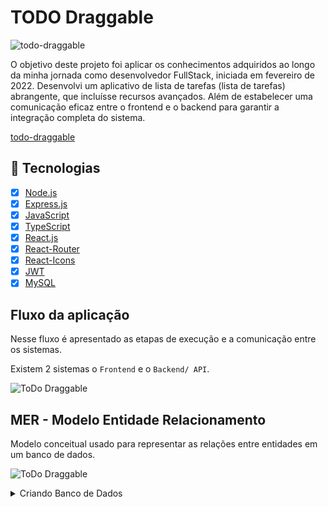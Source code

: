 # TODO Draggable

![todo-draggable](https://github.com/filho-flavio/ToDoFullStack/assets/113551879/44edde66-e594-49ef-a48c-3c3d159d03b7)

O objetivo deste projeto foi aplicar os conhecimentos adquiridos ao longo da minha jornada como desenvolvedor FullStack, iniciada em fevereiro de 2022.
Desenvolvi um aplicativo de lista de tarefas (lista de tarefas) abrangente, que incluísse recursos avançados. Além de estabelecer uma comunicação eficaz entre o frontend e o backend para garantir a integração completa do sistema.

[todo-draggable](https://github.com/filho-flavio/ToDoFullStack/assets/113551879/fe33bb62-2205-4076-aa28-5999137f9210)

## :rocket: Tecnologias

- [x] [Node.js](https://nodejs.org)
- [x] [Express.js](https://expressjs.com/pt-br/)
- [x] [JavaScript](https://developer.mozilla.org/pt-BR/docs/Web/JavaScript)
- [x] [TypeScript](https://www.typescriptlang.org)
- [x] [React.js](https://react.dev/)
- [x] [React-Router](https://reactrouter.com/en/main)
- [x] [React-Icons](https://react-icons.github.io/react-icons/)
- [x] [JWT](https://jwt.io/)
- [x] [MySQL](https://www.mysql.com/)

## Fluxo da aplicação

Nesse fluxo é apresentado as etapas de execução e a comunicação entre os sistemas.

Existem 2 sistemas o `Frontend` e o `Backend/ API`.

![ToDo Draggable](https://github.com/filho-flavio/ToDoFullStack/assets/113551879/2f7a49a8-00d2-4a91-b378-1cf187bfbd84)


  ## MER - Modelo Entidade Relacionamento
  Modelo conceitual usado para representar as relações entre entidades em um banco de dados.
  
  ![ToDo Draggable](https://github.com/filho-flavio/ToDoFullStack/assets/113551879/9c3b6c0c-9bdc-4e9e-b637-6ab6e0eb3145)

<details>
  <summary>Criando Banco de Dados</summary>
  
  ## Criando Banco de Dados

  ```
    create database todo;
  ```

  ### Criando tabelas do banco
  São três tabelas.
  Tabela tasks:
   ```
    CREATE TABLE tasks (
      id INT NOT NULL AUTO_INCREMENT,
      text TEXT,
      data_abertura DATETIME,
      schedule DATETIME,
      user_owner INT,
      assigned_to INT,
      list_id INT NOT NULL,
      position INT,
      PRIMARY KEY (id),
      INDEX fk_user_owner (user_owner),
      INDEX fk_assigned_to (assigned_to),
      CONSTRAINT fk_user_owner FOREIGN KEY (user_owner) REFERENCES users (id),
      CONSTRAINT fk_assigned_to FOREIGN KEY (assigned_to) REFERENCES users (id),
      CONSTRAINT fk_list_id FOREIGN KEY (list_id) REFERENCES tasks_list (list_id)
);
  ```

  Tabela tasks_list:
  ```
    CREATE TABLE tasks_list (
      list_id INT NOT NULL AUTO_INCREMENT,
      list_title VARCHAR(100) NOT NULL,
      qtd_tasks INT,
      list_user_owner INT,
      PRIMARY KEY (list_id),
      INDEX fk_list_user_owner (list_user_owner),
      CONSTRAINT fk_list_user_owner FOREIGN KEY (list_user_owner) REFERENCES users (id)
);
  ```

Tabela users:
 ```
  CREATE TABLE users (
    id INT NOT NULL AUTO_INCREMENT,
    fullName VARCHAR(255),
    username VARCHAR(255),
    password VARCHAR(255),
    gender VARCHAR(255),
    profilePic VARCHAR(255),
    backgroundColor VARCHAR(255),
    PRIMARY KEY (id)
);

 ```
</details>
